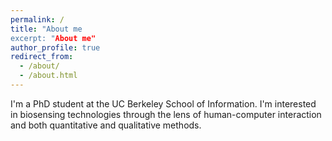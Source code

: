 ```yaml
---
permalink: /
title: "About me
excerpt: "About me"
author_profile: true
redirect_from: 
  - /about/
  - /about.html
---
```


I'm a PhD student at the UC Berkeley School of Information. I'm interested in biosensing technologies through the lens of human-computer interaction and both quantitative and qualitative methods. 

